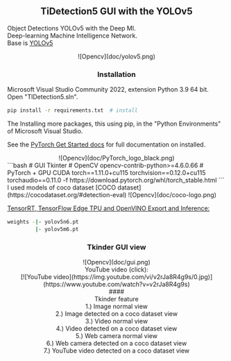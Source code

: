 ## <div align="center">TiDetection5 GUI with the YOLOv5</div>
Object Detections YOLOv5 with the Deep MI.<br> 
Deep-learning Machine Intelligence Network.<br>
Base is [YOLOv5](https://ultralytics.com/yolov5)
<center>![Opencv](doc/yolov5.png)</center>

### <div align="center">Installation</div>
Microsoft Visual Studio Community 2022, extension Python 3.9 64 bit.<br>
Open "TIDetection5.sln".
```bash
pip install -r requirements.txt  # install
```
The Installing more packages, this using pip, in the "Python Environments" of Microsoft Visual Studio.

See the [PyTorch Get Started docs](https://pytorch.org/get-started/locally/) for full documentation on installed.
<center>![Opencv](doc/PyTorch_logo_black.png)</center>
```bash
# GUI
Tkinter
# OpenCV
opencv-contrib-python>=4.6.0.66
# PyTorch + GPU CUDA
torch==1.11.0+cu115 torchvision==0.12.0+cu115 torchaudio==0.11.0 -f https://download.pytorch.org/whl/torch_stable.html
```
I used models of coco dataset [COCO dataset](https://cocodataset.org/#detection-eval)
![Opencv](doc/coco-logo.png)

[TensorRT, TensorFlow Edge TPU and OpenVINO Export and Inference:](https://github.com/ultralytics/yolov5/releases)
```bash
weights -|- yolov5n6.pt
         |- yolov5m6.pt
```
### <div align="center">Tkinder GUI view</div>
<center>![Opencv](doc/gui.png)<br><c/enter>
YouTube video (click):<br>
<center>[![YouTube video](https://img.youtube.com/vi/v2rJa8R4g9s/0.jpg)](https://www.youtube.com/watch?v=v2rJa8R4g9s)</center>
#### <div align="center">Tkinder feature</div>
1.) Image normal view<br> 
2.) Image detected on a coco dataset view<br> 
3.) Video normal view<br> 
4.) Video detected on a coco dataset view<br> 
5.) Web camera normal view<br> 
6.) Web camera detected on a coco dataset view<br> 
7.) YouTube video detected on a coco dataset view<br> 












